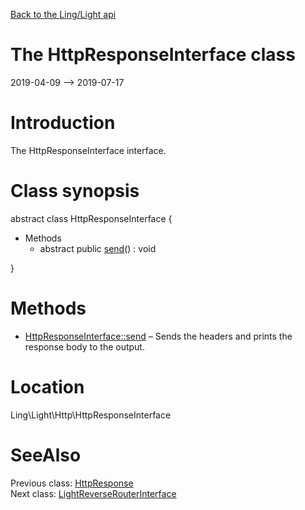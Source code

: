 [Back to the Ling/Light api](https://github.com/lingtalfi/Light/blob/master/doc/api/Ling/Light.md)



The HttpResponseInterface class
================
2019-04-09 --> 2019-07-17






Introduction
============

The HttpResponseInterface interface.



Class synopsis
==============


abstract class <span class="pl-k">HttpResponseInterface</span>  {

- Methods
    - abstract public [send](https://github.com/lingtalfi/Light/blob/master/doc/api/Ling/Light/Http/HttpResponseInterface/send.md)() : void

}






Methods
==============

- [HttpResponseInterface::send](https://github.com/lingtalfi/Light/blob/master/doc/api/Ling/Light/Http/HttpResponseInterface/send.md) &ndash; Sends the headers and prints the response body to the output.





Location
=============
Ling\Light\Http\HttpResponseInterface


SeeAlso
==============
Previous class: [HttpResponse](https://github.com/lingtalfi/Light/blob/master/doc/api/Ling/Light/Http/HttpResponse.md)<br>Next class: [LightReverseRouterInterface](https://github.com/lingtalfi/Light/blob/master/doc/api/Ling/Light/ReverseRouter/LightReverseRouterInterface.md)<br>
